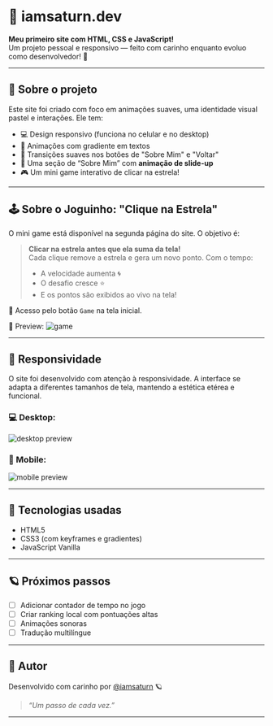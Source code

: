 # 🌠 iamsaturn.dev

**Meu primeiro site com HTML, CSS e JavaScript!**  
Um projeto pessoal e responsivo — feito com carinho enquanto evoluo como desenvolvedor! 💜

---

## 🌌 Sobre o projeto

Este site foi criado com foco em animações suaves, uma identidade visual pastel e interações. Ele tem:

- 💻 Design responsivo (funciona no celular e no desktop)
- 🎨 Animações com gradiente em textos
- 🌈 Transições suaves nos botões de "Sobre Mim" e "Voltar"
- 🌠 Uma seção de “Sobre Mim” com **animação de slide-up**
- 🎮 Um mini game interativo de clicar na estrela!

---

## 🕹️ Sobre o Joguinho: "Clique na Estrela"

O mini game está disponível na segunda página do site. O objetivo é:

> **Clicar na estrela antes que ela suma da tela!**  
> Cada clique remove a estrela e gera um novo ponto. Com o tempo:
> - A velocidade aumenta 🌀  
> - O desafio cresce ⭐  
> - E os pontos são exibidos ao vivo na tela!

🔗 Acesso pelo botão `Game` na tela inicial.

📸 Preview:
![game](./preview/game-preview.gif)

---

## 📱 Responsividade

O site foi desenvolvido com atenção à responsividade. A interface se adapta a diferentes tamanhos de tela, mantendo a estética etérea e funcional.

### 💻 Desktop:
![desktop preview](./preview/desktop-preview.png)

### 📱 Mobile:
![mobile preview](./preview/mobile-preview.png)

---

## 🚀 Tecnologias usadas

- HTML5
- CSS3 (com keyframes e gradientes)
- JavaScript Vanilla

---

## 🪐 Próximos passos

- [ ] Adicionar contador de tempo no jogo
- [ ] Criar ranking local com pontuações altas
- [ ] Animações sonoras
- [ ] Tradução multilíngue

---

## 🌟 Autor

Desenvolvido com carinho por [@iamsaturn](https://github.com/iamsaturn) 🪐  
> _“Um passo de cada vez.”_

---
